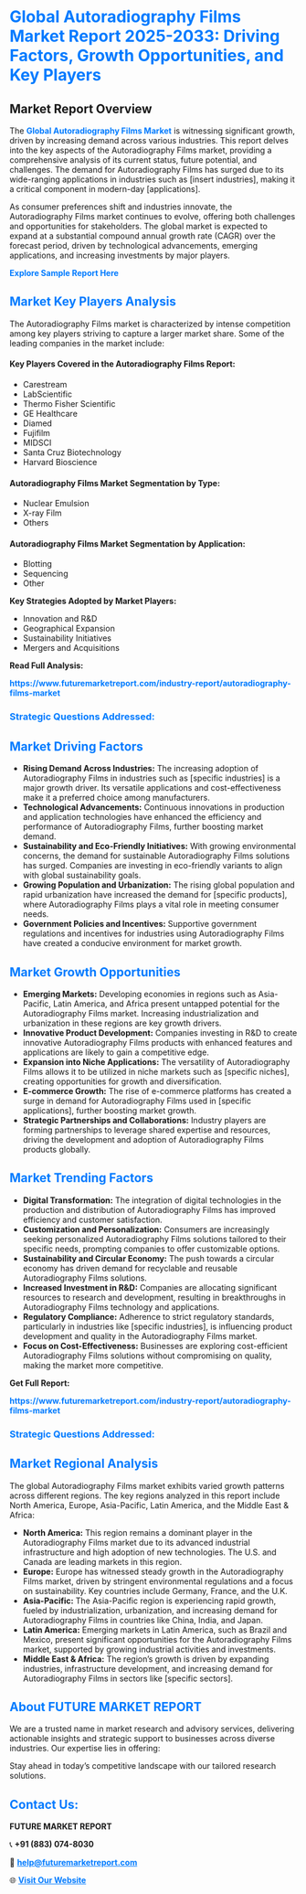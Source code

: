 <h1 style="color: #007BFF;">Global Autoradiography Films Market Report 2025-2033: Driving Factors, Growth Opportunities, and Key Players</h1>

<section id="overview">
<h2>Market Report Overview</h2>
<p>The <a href="https://www.futuremarketreport.com/industry-report/autoradiography-films-market" style="color: #007BFF; text-decoration: none;"><strong>Global Autoradiography Films Market</strong></a> is witnessing significant growth, driven by increasing demand across various industries. This report delves into the key aspects of the Autoradiography Films market, providing a comprehensive analysis of its current status, future potential, and challenges. The demand for Autoradiography Films has surged due to its wide-ranging applications in industries such as [insert industries], making it a critical component in modern-day [applications].</p>
<p>As consumer preferences shift and industries innovate, the Autoradiography Films market continues to evolve, offering both challenges and opportunities for stakeholders. The global market is expected to expand at a substantial compound annual growth rate (CAGR) over the forecast period, driven by technological advancements, emerging applications, and increasing investments by major players.</p>
</section>

<section id="overview">
<p><a href="https://www.futuremarketreport.com/request-sample/reportId=80273" style="color: #007BFF; text-decoration: none;"><strong>Explore Sample Report Here</strong></a></p>
</section>

<section id="key-players">
<h2 style="color: #007BFF;">Market Key Players Analysis</h2>
<p>The Autoradiography Films market is characterized by intense competition among key players striving to capture a larger market share. Some of the leading companies in the market include:</p>
<h4>Key Players Covered in the Autoradiography Films Report:</h4>
<ul><li>Carestream</li><li>LabScientific</li><li>Thermo Fisher Scientific</li><li>GE Healthcare</li><li>Diamed</li><li>Fujifilm</li><li>MIDSCI</li><li>Santa Cruz Biotechnology</li><li>Harvard Bioscience</li></ul>
<h4>Autoradiography Films Market Segmentation by Type:</h4>
<ul><li>Nuclear Emulsion</li><li>X-ray Film</li><li>Others</li></ul>

<h4>Autoradiography Films Market Segmentation by Application:</h4>
<ul><li>Blotting</li><li>Sequencing</li><li>Other</li></ul>
<p><strong>Key Strategies Adopted by Market Players:</strong></p>
<ul>
<li>Innovation and R&D</li>
<li>Geographical Expansion</li>
<li>Sustainability Initiatives</li>
<li>Mergers and Acquisitions</li>
</ul>
</section>

<section>
<p><strong>Read Full Analysis: </strong></p><a href="https://www.futuremarketreport.com/industry-report/autoradiography-films-market" style="color: #007BFF; text-decoration: none;"><strong>https://www.futuremarketreport.com/industry-report/autoradiography-films-market</strong></a>
<h3 style="color: #007BFF;">Strategic Questions Addressed:</h3>
</section>

<section id="driving-factors">
<h2 style="color: #007BFF;">Market Driving Factors</h2>
<ul>
<li><strong>Rising Demand Across Industries:</strong> The increasing adoption of Autoradiography Films in industries such as [specific industries] is a major growth driver. Its versatile applications and cost-effectiveness make it a preferred choice among manufacturers.</li>
<li><strong>Technological Advancements:</strong> Continuous innovations in production and application technologies have enhanced the efficiency and performance of Autoradiography Films, further boosting market demand.</li>
<li><strong>Sustainability and Eco-Friendly Initiatives:</strong> With growing environmental concerns, the demand for sustainable Autoradiography Films solutions has surged. Companies are investing in eco-friendly variants to align with global sustainability goals.</li>
<li><strong>Growing Population and Urbanization:</strong> The rising global population and rapid urbanization have increased the demand for [specific products], where Autoradiography Films plays a vital role in meeting consumer needs.</li>
<li><strong>Government Policies and Incentives:</strong> Supportive government regulations and incentives for industries using Autoradiography Films have created a conducive environment for market growth.</li>
</ul>
</section>

<section id="growth-opportunities">
<h2 style="color: #007BFF;">Market Growth Opportunities</h2>
<ul>
<li><strong>Emerging Markets:</strong> Developing economies in regions such as Asia-Pacific, Latin America, and Africa present untapped potential for the Autoradiography Films market. Increasing industrialization and urbanization in these regions are key growth drivers.</li>
<li><strong>Innovative Product Development:</strong> Companies investing in R&D to create innovative Autoradiography Films products with enhanced features and applications are likely to gain a competitive edge.</li>
<li><strong>Expansion into Niche Applications:</strong> The versatility of Autoradiography Films allows it to be utilized in niche markets such as [specific niches], creating opportunities for growth and diversification.</li>
<li><strong>E-commerce Growth:</strong> The rise of e-commerce platforms has created a surge in demand for Autoradiography Films used in [specific applications], further boosting market growth.</li>
<li><strong>Strategic Partnerships and Collaborations:</strong> Industry players are forming partnerships to leverage shared expertise and resources, driving the development and adoption of Autoradiography Films products globally.</li>
</ul>
</section>

<section id="trending-factors">
<h2 style="color: #007BFF;">Market Trending Factors</h2>
<ul>
<li><strong>Digital Transformation:</strong> The integration of digital technologies in the production and distribution of Autoradiography Films has improved efficiency and customer satisfaction.</li>
<li><strong>Customization and Personalization:</strong> Consumers are increasingly seeking personalized Autoradiography Films solutions tailored to their specific needs, prompting companies to offer customizable options.</li>
<li><strong>Sustainability and Circular Economy:</strong> The push towards a circular economy has driven demand for recyclable and reusable Autoradiography Films solutions.</li>
<li><strong>Increased Investment in R&D:</strong> Companies are allocating significant resources to research and development, resulting in breakthroughs in Autoradiography Films technology and applications.</li>
<li><strong>Regulatory Compliance:</strong> Adherence to strict regulatory standards, particularly in industries like [specific industries], is influencing product development and quality in the Autoradiography Films market.</li>
<li><strong>Focus on Cost-Effectiveness:</strong> Businesses are exploring cost-efficient Autoradiography Films solutions without compromising on quality, making the market more competitive.</li>
</ul>
</section>

<section>
<p><strong>Get Full Report: </strong></p><a href="https://www.futuremarketreport.com/industry-report/autoradiography-films-market" style="color: #007BFF; text-decoration: none;"><strong>https://www.futuremarketreport.com/industry-report/autoradiography-films-market</strong></a>
<h3 style="color: #007BFF;">Strategic Questions Addressed:</h3>
</section>


<section id="regional-analysis">
<h2 style="color: #007BFF;">Market Regional Analysis</h2>
<p>The global Autoradiography Films market exhibits varied growth patterns across different regions. The key regions analyzed in this report include North America, Europe, Asia-Pacific, Latin America, and the Middle East & Africa:</p>
<ul>
<li><strong>North America:</strong> This region remains a dominant player in the Autoradiography Films market due to its advanced industrial infrastructure and high adoption of new technologies. The U.S. and Canada are leading markets in this region.</li>
<li><strong>Europe:</strong> Europe has witnessed steady growth in the Autoradiography Films market, driven by stringent environmental regulations and a focus on sustainability. Key countries include Germany, France, and the U.K.</li>
<li><strong>Asia-Pacific:</strong> The Asia-Pacific region is experiencing rapid growth, fueled by industrialization, urbanization, and increasing demand for Autoradiography Films in countries like China, India, and Japan.</li>
<li><strong>Latin America:</strong> Emerging markets in Latin America, such as Brazil and Mexico, present significant opportunities for the Autoradiography Films market, supported by growing industrial activities and investments.</li>
<li><strong>Middle East & Africa:</strong> The region’s growth is driven by expanding industries, infrastructure development, and increasing demand for Autoradiography Films in sectors like [specific sectors].</li>
</ul>
</section>

<footer>
<h2 style="color: #007BFF;">About FUTURE MARKET REPORT</h2>
<p>We are a trusted name in market research and advisory services, delivering actionable insights and strategic support to businesses across diverse industries. Our expertise lies in offering:</p>

<p>Stay ahead in today’s competitive landscape with our tailored research solutions.</p>

<h2 style="color: #007BFF;">Contact Us:</h2>
<p><strong>FUTURE MARKET REPORT</strong></p>
<p>📞 <strong>+91 (883) 074-8030</strong></p>
<p>📧 <strong><a href="mailto:help@futuremarketreport.com" style="color: #007BFF;">help@futuremarketreport.com</a></strong></p>
<p>🌐 <strong><a href="https://www.futuremarketreport.com/" style="color: #007BFF;">Visit Our Website</a></strong></p>
</footer>